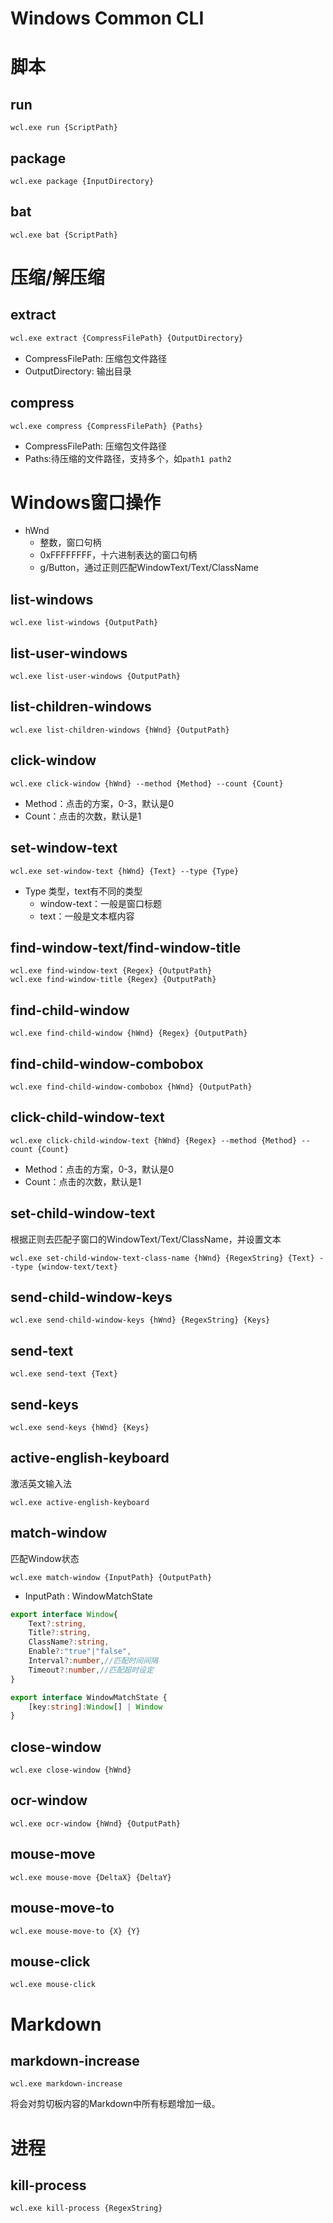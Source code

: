 ﻿# Windows Common CLI

# 脚本

## run

```
wcl.exe run {ScriptPath}
```

## package

```
wcl.exe package {InputDirectory}
```

## bat

```
wcl.exe bat {ScriptPath}
```

# 压缩/解压缩

## extract

```bash
wcl.exe extract {CompressFilePath} {OutputDirectory}
```

- CompressFilePath: 压缩包文件路径
- OutputDirectory: 输出目录

## compress

```
wcl.exe compress {CompressFilePath} {Paths}
```

- CompressFilePath: 压缩包文件路径
- Paths:待压缩的文件路径，支持多个，如`path1 path2`

# Windows窗口操作

- hWnd
  - 整数，窗口句柄
  - 0xFFFFFFFF，十六进制表达的窗口句柄
  - g/Button，通过正则匹配WindowText/Text/ClassName

## list-windows

```
wcl.exe list-windows {OutputPath}
```

## list-user-windows

```
wcl.exe list-user-windows {OutputPath}
```

## list-children-windows

```
wcl.exe list-children-windows {hWnd} {OutputPath}
```

## click-window

```
wcl.exe click-window {hWnd} --method {Method} --count {Count}
```

- Method：点击的方案，0-3，默认是0
- Count：点击的次数，默认是1

## set-window-text

```
wcl.exe set-window-text {hWnd} {Text} --type {Type}
```

- Type 类型，text有不同的类型
  - window-text：一般是窗口标题
  - text：一般是文本框内容

## find-window-text/find-window-title

```
wcl.exe find-window-text {Regex} {OutputPath}
wcl.exe find-window-title {Regex} {OutputPath}
```

## find-child-window

```
wcl.exe find-child-window {hWnd} {Regex} {OutputPath}
```

## find-child-window-combobox

```
wcl.exe find-child-window-combobox {hWnd} {OutputPath}
```

## click-child-window-text

```
wcl.exe click-child-window-text {hWnd} {Regex} --method {Method} --count {Count}
```

- Method：点击的方案，0-3，默认是0
- Count：点击的次数，默认是1

## set-child-window-text

根据正则去匹配子窗口的WindowText/Text/ClassName，并设置文本

```
wcl.exe set-child-window-text-class-name {hWnd} {RegexString} {Text} --type {window-text/text}
```

## send-child-window-keys

```
wcl.exe send-child-window-keys {hWnd} {RegexString} {Keys}
```

## send-text

```
wcl.exe send-text {Text}
```

## send-keys

```
wcl.exe send-keys {hWnd} {Keys}
```

## active-english-keyboard

激活英文输入法

```
wcl.exe active-english-keyboard
```

## match-window

匹配Window状态

```
wcl.exe match-window {InputPath} {OutputPath}
```

- InputPath : WindowMatchState

```ts
export interface Window{
	Text?:string,
    Title?:string,
    ClassName?:string,
    Enable?:"true"|"false",
    Interval?:number,//匹配时间间隔
    Timeout?:number,//匹配超时设定
}

export interface WindowMatchState {
    [key:string]:Window[] | Window
}
```

## close-window

```
wcl.exe close-window {hWnd}
```

## ocr-window

```
wcl.exe ocr-window {hWnd} {OutputPath}
```

## mouse-move

```
wcl.exe mouse-move {DeltaX} {DeltaY}
```

## mouse-move-to

```
wcl.exe mouse-move-to {X} {Y}
```

## mouse-click

```
wcl.exe mouse-click
```

# Markdown

## markdown-increase

```
wcl.exe markdown-increase
```

将会对剪切板内容的Markdown中所有标题增加一级。

# 进程

## kill-process

```
wcl.exe kill-process {RegexString}
```

